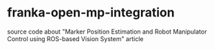 # franka-open-mp-integration
source code about "Marker Position Estimation and Robot Manipulator Control using ROS-based Vision System" article
